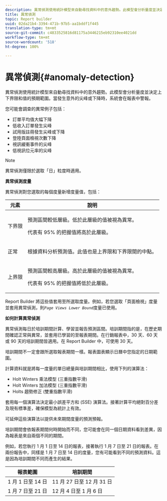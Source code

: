 ```yaml
---
description: 異常偵測使用統計模型來自動尋找資料中的意外趨勢。此模型會分析量度並決定上下界限和值的預期範圍。當發生意外的尖峰或下降時，系統會在報表中警報。
title: 異常偵測
topic: Report builder
uuid: 02da21b4-3394-471b-97b5-aa1bddf1f445
translation-type: tm+mt
source-git-commit: c4833525816d81175a3446215eb92310ee4021dd
workflow-type: tm+mt
source-wordcount: '518'
ht-degree: 100%

---
```



# 異常偵測{#anomaly-detection}

異常偵測使用統計模型來自動尋找資料中的意外趨勢。此模型會分析量度並決定上下界限和值的預期範圍。當發生意外的尖峰或下降時，系統會在報表中警報。

您可能會調查的異常例子包括：

* 訂單平均值大幅下降
* 低收入訂單發生尖峰
* 試用版註冊發生尖峰或下降
* 登陸頁面檢視次數下降
* 視訊緩衝事件的尖峰
* 低視訊位元率的尖峰

>[!NOTE]
>
> 異常偵測僅限於選取「日」粒度時適用。

<p class="head"> <b>異常偵測度量</b> </p>

異常偵測對您選取的每個度量新增度量值，包括：

<table id="table_BF75FC874634498DB6632C12CBD8D533"> 
 <thead> 
  <tr> 
   <th colname="col1" class="entry"> 元素 </th> 
   <th colname="col2" class="entry"> 說明 </th> 
  </tr> 
 </thead>
 <tbody> 
  <tr> 
   <td colname="col1"> 下界限 </td> 
   <td colname="col2"> <p>預測區間較低層級。低於此層級的值被視為異常。 </p> <p>代表有 95% 的把握值將高於此層級。 </p> </td> 
  </tr> 
  <tr> 
   <td colname="col1"> 正常 </td> 
   <td colname="col2"> <p>根據資料分析預測值。此值也是上界限和下界限間的中點。 </p> </td> 
  </tr> 
  <tr> 
   <td colname="col1"> 上界限 </td> 
   <td colname="col2"> <p>預測區間較高層級。高於此層級的值被視為異常。 </p> <p>代表有 95% 的把握值將低於此層級。 </p> </td> 
  </tr> 
 </tbody> 
</table>

Report Builder 將這些值套用至所選取度量。例如，若您選取「頁面檢視」度量並套用異常偵測，則&#x200B;*`Page Views Lower Bound`*&#x200B;度量已使用。

**如何計算異常偵測**

異常偵測每日於培訓期間計算、學習並報告預測區間。培訓期間指的是，在歷史期間確認正常與異常，並套用已學習的至報表期間。在行銷報表中，30 天、60 天或 90 天的培訓期間皆適用。在 Report Builder 中，可使用 30 天。

培訓期間不一定會跟所選取報表期間一樣。報表圖表顯示日曆中您指定的日期範圍。

計算資料就是將每一度量的單日總量與培訓期間相比，使用下列的演算法：

* Holt Winters 乘法模型 (三重指數平滑)
* Holt Winters 加法模型 (三重指數平滑)
* Holts 趨勢修正 (雙重指數平滑)

套用每一個演算法決定最小誤差平方和 (SSE) 演算法。接著計算平均絕對百分差及現有標準差，確保模型為統計上有效。

可延伸這些演算法以提供未來期間度量的預測預報。

培訓期間會依報表期間何時開始而不同，您可能會在同一個日期資料看到差異，因為報表是來自兩個不同的期間。

例如，若您執行 1 月 1 日至 14 日的報表，接著執行 1 月 7 日至 21 日的報表。在兩份報告中，同樣是 1 月 7 日至 14 日的度量，您有可能看到不同的預測資料。這是因為培訓期間不同而產生的結果。

| 報表範圍 | 培訓期間 |
|--- |--- |
| 1 月 1 日至 14 日 | 11 月 27 日至 12 月 31 日 |
| 1 月 7 日至 21 日 | 12 月 4 日至 1 月 6 日 |
